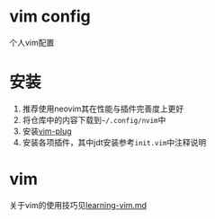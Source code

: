 # vim config

个人vim配置

# 安装

1. 推荐使用neovim其在性能与插件完善度上更好
2. 将仓库中的内容下载到`~/.config/nvim`中
3. 安装[vim-plug](https://github.com/junegunn/vim-plug)
4. 安装各项插件，其中jdt安装参考`init.vim`中注释说明

# vim

关于vim的使用技巧见[learning-vim.md](./learning-vim.md)
